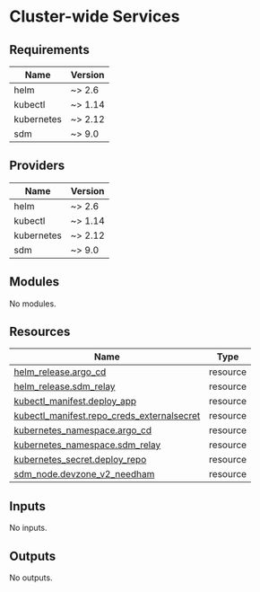 <!-- BEGIN_TF_DOCS -->

# Cluster-wide Services

## Requirements

| Name       | Version |
| ---------- | ------- |
| helm       | ~> 2.6  |
| kubectl    | ~> 1.14 |
| kubernetes | ~> 2.12 |
| sdm        | ~> 9.0  |

## Providers

| Name       | Version |
| ---------- | ------- |
| helm       | ~> 2.6  |
| kubectl    | ~> 1.14 |
| kubernetes | ~> 2.12 |
| sdm        | ~> 9.0  |

## Modules

No modules.

## Resources

| Name                                                                                                                                     | Type     |
| ---------------------------------------------------------------------------------------------------------------------------------------- | -------- |
| [helm_release.argo_cd](https://registry.terraform.io/providers/hashicorp/helm/latest/docs/resources/release)                             | resource |
| [helm_release.sdm_relay](https://registry.terraform.io/providers/hashicorp/helm/latest/docs/resources/release)                           | resource |
| [kubectl_manifest.deploy_app](https://registry.terraform.io/providers/gavinbunney/kubectl/latest/docs/resources/manifest)                | resource |
| [kubectl_manifest.repo_creds_externalsecret](https://registry.terraform.io/providers/gavinbunney/kubectl/latest/docs/resources/manifest) | resource |
| [kubernetes_namespace.argo_cd](https://registry.terraform.io/providers/hashicorp/kubernetes/latest/docs/resources/namespace)             | resource |
| [kubernetes_namespace.sdm_relay](https://registry.terraform.io/providers/hashicorp/kubernetes/latest/docs/resources/namespace)           | resource |
| [kubernetes_secret.deploy_repo](https://registry.terraform.io/providers/hashicorp/kubernetes/latest/docs/resources/secret)               | resource |
| [sdm_node.devzone_v2_needham](https://registry.terraform.io/providers/strongdm/sdm/latest/docs/resources/node)                           | resource |

## Inputs

No inputs.

## Outputs

No outputs.

<!-- END_TF_DOCS -->
